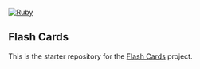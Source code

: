 [![Ruby](https://github.com/jbreit88/flash_cards/actions/workflows/ruby.yml/badge.svg)](https://github.com/jbreit88/flash_cards/actions/workflows/ruby.yml)

##  Flash Cards

This is the starter repository for the [Flash Cards](http://backend.turing.io/module1/projects/flashcards) project.
